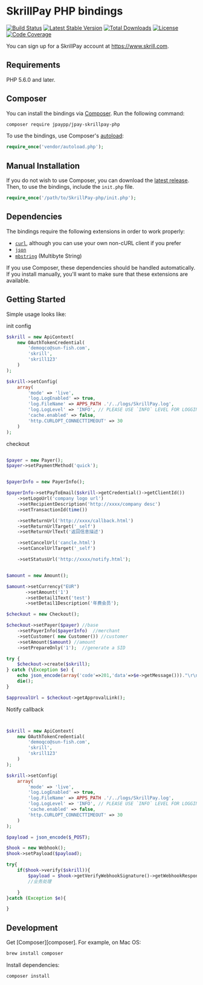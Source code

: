 # SkrillPay PHP bindings

[![Build Status](https://travis-ci.org/SkrillPay/SkrillPay-php.svg?branch=master)](https://travis-ci.org/SkrillPay/SkrillPay-php)
[![Latest Stable Version](https://poser.pugx.org/SkrillPay/SkrillPay-php/v/stable.svg)](https://packagist.org/packages/SkrillPay/SkrillPay-php)
[![Total Downloads](https://poser.pugx.org/SkrillPay/SkrillPay-php/downloads.svg)](https://packagist.org/packages/SkrillPay/SkrillPay-php)
[![License](https://poser.pugx.org/SkrillPay/SkrillPay-php/license.svg)](https://packagist.org/packages/SkrillPay/SkrillPay-php)
[![Code Coverage](https://coveralls.io/repos/SkrillPay/SkrillPay-php/badge.svg?branch=master)](https://coveralls.io/r/SkrillPay/SkrillPay-php?branch=master)

You can sign up for a SkrillPay account at https://www.skrill.com.

## Requirements

PHP 5.6.0 and later.

## Composer

You can install the bindings via [Composer](http://getcomposer.org/). Run the following command:

```bash
composer require jpaypp/jpay-skrillpay-php
```

To use the bindings, use Composer's [autoload](https://getcomposer.org/doc/01-basic-usage.md#autoloading):

```php
require_once('vendor/autoload.php');
```

## Manual Installation

If you do not wish to use Composer, you can download the [latest release](https://github.com/SkrillPay/SkrillPay-php/releases). Then, to use the bindings, include the `init.php` file.

```php
require_once('/path/to/SkrillPay-php/init.php');
```

## Dependencies

The bindings require the following extensions in order to work properly:

- [`curl`](https://secure.php.net/manual/en/book.curl.php), although you can use your own non-cURL client if you prefer
- [`json`](https://secure.php.net/manual/en/book.json.php)
- [`mbstring`](https://secure.php.net/manual/en/book.mbstring.php) (Multibyte String)

If you use Composer, these dependencies should be handled automatically. If you install manually, you'll want to make sure that these extensions are available.

## Getting Started

Simple usage looks like:


init config 

```php
$skrill = new ApiContext(
    new OAuthTokenCredential(
        'demoqco@sun-fish.com',
        'skrill',
        'skrill123'
    )
);

$skrill->setConfig(
    array(
        'mode' => 'live',
        'log.LogEnabled' => true,
        'log.FileName' => APPS_PATH .'/../logs/SkrillPay.log',
        'log.LogLevel' => 'INFO', // PLEASE USE `INFO` LEVEL FOR LOGGING IN LIVE ENVIRONMENTS
        'cache.enabled' => false,
        'http.CURLOPT_CONNECTTIMEOUT' => 30
    )
);


```



checkout
```php

$payer = new Payer();
$payer->setPaymentMethod('quick');


$payerInfo = new PayerInfo();

$payerInfo->setPayToEmail($skrill->getCredential()->getClientId())
    ->setLogoUrl('company logo url')
    ->setRecipientDescription('http://xxxx/company desc')
    ->setTransactionId(time())

    ->setReturnUrl('http://xxxx/callback.html')
    ->setReturnUrlTarget('_self')
    ->setReturnUrlText('返回信息描述')

    ->setCancelUrl('cancle.html')
    ->setCancelUrlTarget('_self')

    ->setStatusUrl('http://xxxx/notify.html');


$amount = new Amount();

$amount->setCurrency("EUR")
       ->setAmount('1')
       ->setDetail1Text('test')
       ->setDetail1Description('年费会员');

$checkout = new Checkout();

$checkout->setPayer($payer) //base
    ->setPayerInfo($payerInfo)  //merchant
    ->setCustomer( new Customer()) //customer
    ->setAmount($amount) //amount
    ->setPrepareOnly('1');  //generate a SID

try {
    $checkout->create($skrill);
} catch (\Exception $e) {
    echo json_encode(array('code'=>201,'data'=>$e->getMessage()))."\r\n";
    die();
}

$approvalUrl = $checkout->getApprovalLink();

```

Notify callback

```php


$skrill = new ApiContext(
    new OAuthTokenCredential(
        'demoqco@sun-fish.com',
        'skrill',
        'skrill123'
    )
);

$skrill->setConfig(
    array(
        'mode' => 'live',
        'log.LogEnabled' => true,
        'log.FileName' => APPS_PATH .'/../logs/SkrillPay.log',
        'log.LogLevel' => 'INFO', // PLEASE USE `INFO` LEVEL FOR LOGGING IN LIVE ENVIRONMENTS
        'cache.enabled' => false,
        'http.CURLOPT_CONNECTTIMEOUT' => 30
    )
);

$payload = json_encode($_POST);

$hook = new Webhook();
$hook->setPayload($payload);

try{
    if($hook->verify($skrill)){
        $payload = $hook->getVerifyWebhookSignature()->getWebhookResponse();
        //业务处理

    }
}catch (Exception $e){

}
```



## Development

Get [Composer][composer]. For example, on Mac OS:

```bash
brew install composer
```

Install dependencies:

```bash
composer install
```
